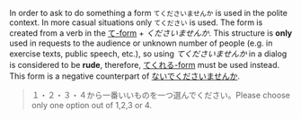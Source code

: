 In order to ask to do something a form `てくださいませんか` is used in the polite context. In more casual situations only `てください` is used.
The form is created from a verb in the [て-form](52) + *くださいませんか*. This structure is **only** used in requests to the audience or unknown number of people (e.g. in exercise texts, public speech, etc.), so using *てくださいませんか* in a dialog is considered to be **rude**, therefore, [てくれる-form](118) must be used instead.
This form is a negative counterpart of [ないでくださいませんか](30).
>１・２・３・４から一番いいものを一つ選んでください。Please choose only one option out of 1,2,3 or 4.